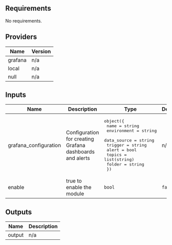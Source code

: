 ## Requirements

No requirements.

## Providers

| Name | Version |
|------|---------|
| grafana | n/a |
| local | n/a |
| null | n/a |

## Inputs

| Name | Description | Type | Default | Required |
|------|-------------|------|---------|:--------:|
| grafana_configuration | Configuration for creating Grafana dashboards and alerts | <pre>object({<br>    name        = string<br>    environment = string<br>    data_source = string<br>    trigger     = string<br>    alert       = bool<br>    topics      = list(string)<br>    folder      = string<br>  })</pre> | n/a | yes |
| enable | true to enable the module | `bool` | `false` | no |

## Outputs

| Name | Description |
|------|-------------|
| output | n/a |

